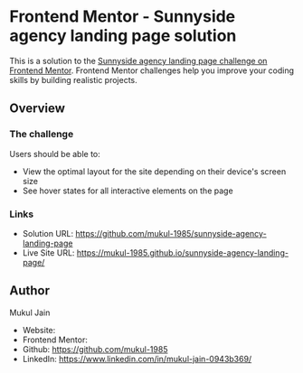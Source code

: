 # Frontend Mentor - Sunnyside agency landing page solution

This is a solution to the [Sunnyside agency landing page challenge on Frontend Mentor](https://www.frontendmentor.io/challenges/sunnyside-agency-landing-page-7yVs3B6ef). Frontend Mentor challenges help you improve your coding skills by building realistic projects.

## Overview

### The challenge

Users should be able to:

- View the optimal layout for the site depending on their device's screen size
- See hover states for all interactive elements on the page

### Links

- Solution URL: https://github.com/mukul-1985/sunnyside-agency-landing-page
- Live Site URL: https://mukul-1985.github.io/sunnyside-agency-landing-page/

## Author

Mukul Jain

- Website: 
- Frontend Mentor: 
- Github: https://github.com/mukul-1985
- LinkedIn: https://www.linkedin.com/in/mukul-jain-0943b369/